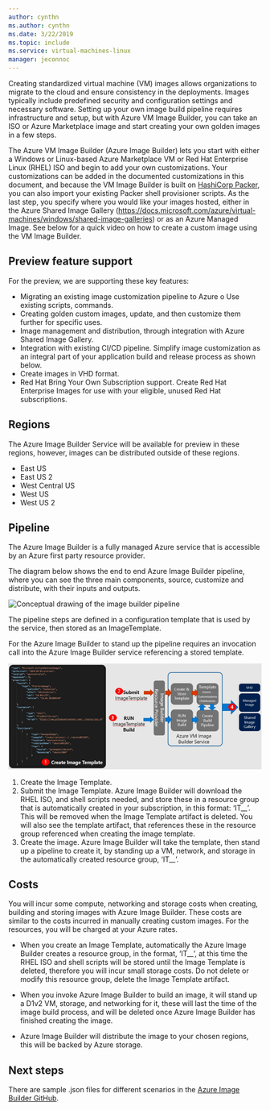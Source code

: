 ```yaml
---
author: cynthn
ms.author: cynthn
ms.date: 3/22/2019
ms.topic: include
ms.service: virtual-machines-linux
manager: jeconnoc
---
```


Creating standardized virtual machine (VM) images allows organizations to migrate to the cloud and ensure consistency in the deployments. Images typically include predefined security and configuration settings and necessary software. Setting up your own image build pipeline requires infrastructure and setup, but with Azure VM Image Builder, you can take an ISO or Azure Marketplace image and start creating your own golden images in a few steps.
 
The Azure VM Image Builder (Azure Image Builder) lets you start with either a Windows or Linux-based Azure Marketplace VM or Red Hat Enterprise Linux (RHEL) ISO and begin to add your own customizations. Your customizations can be added in the documented customizations in this document, and because the VM Image Builder is built on [HashiCorp Packer](https://packer.io/), you can also import your existing Packer shell provisioner scripts. As the last step, you specify where you would like your images hosted, either in the Azure Shared Image Gallery (https://docs.microsoft.com/azure/virtual-machines/windows/shared-image-galleries) or as an Azure Managed Image. See below for a quick video on how to create a custom image using the VM Image Builder.
 
## Preview feature support
For the preview, we are supporting these key features:

- Migrating an existing image customization pipeline to Azure  o Use existing scripts, commands.
- Creating golden custom images, update, and then customize them further for specific uses.
- Image management and distribution, through integration with Azure Shared Image Gallery.
- Integration with existing CI/CD pipeline. Simplify image customization as an integral part of your application build and release process as shown below.
- Create images in VHD format.
- Red Hat Bring Your Own Subscription support. Create Red Hat Enterprise Images for use with your eligible, unused Red Hat subscriptions.

## Regions
The Azure Image Builder Service will be available for preview in these regions, however, images can be distributed outside of these regions.
- East US
- East US 2
- West Central US
- West US
- West US 2

## Pipeline


The Azure Image Builder is a fully managed Azure service that is accessible by an Azure first party resource provider.  
 
The diagram below shows the end to end Azure Image Builder pipeline, where you can see the three main components, source, customize and distribute, with their inputs and outputs. 

![Conceptual drawing of the image builder pipeline](./media/virtual-machines-image-builder-overview/pipelines.png)

The pipeline steps are defined in a configuration template that is used by the service, then stored as an ImageTemplate. 
 
For the Azure Image Builder to stand up the pipeline requires an invocation call into the Azure Image Builder service referencing a stored template.

![Conceptual drawing of the submit and run command processes](./media/virtual-machines-image-builder-overview/submit-run.png)

1. Create the Image Template. 
1. Submit the Image Template. Azure Image Builder will download the RHEL ISO, and shell scripts needed, and store these in a resource group that is automatically created in your subscription, in this format: ‘IT_<DestinationResourceGroup>_<TemplateName>’. This will be removed when the Image Template artifact is deleted. You will also see the template artifact, that references these in the resource group referenced when creating the image template.
1. Create the image. Azure Image Builder will take the template, then stand up a pipeline to create it, by standing up a VM, network, and storage in the automatically created resource group, ‘IT_<DestinationResourceGroup>_<TemplateName>’. 


## Costs
You will incur some compute, networking and storage costs when creating, building and storing images with Azure Image Builder. These costs are similar to the costs incurred in manually creating custom images. For the resources, you will be charged at your Azure rates. 

- When you create an Image Template, automatically the Azure Image Builder creates a resource group, in the format, ‘IT_<DestinationResourceGroup>_<TemplateName>’, at this time the RHEL ISO and shell scripts will be stored until the Image Template is deleted, therefore you will incur small storage costs. Do not delete or modify this resource group, delete the Image Template artifact. 
 
- When you invoke Azure Image Builder to build an image, it will stand up a D1v2 VM, storage, and networking for it, these will last the time of the image build process, and will be deleted once Azure Image Builder has finished creating the image. 
 
- Azure Image Builder will distribute the image to your chosen regions, this will be backed by Azure storage.


 
## Next steps 
 
There are sample .json files for different scenarios in the [Azure Image Builder GitHub](https://github.com/danielsollondon/azvmimagebuilder).
 
 
